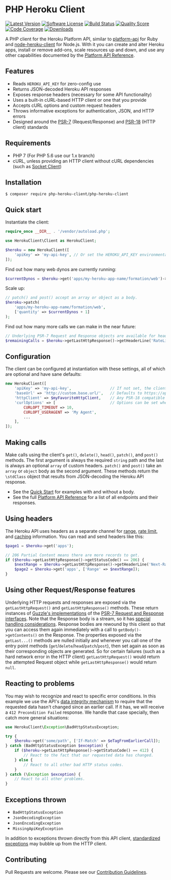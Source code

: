 # PHP Heroku Client
[![Latest Version](https://img.shields.io/github/release/TransitScreen/php-heroku-client.svg?style=flat-square)](https://github.com/TransitScreen/php-heroku-client/releases)
[![Software License](https://img.shields.io/badge/license-MIT-brightgreen.svg?style=flat-square)](LICENSE)
[![Build Status](https://img.shields.io/travis/TransitScreen/php-heroku-client.svg?style=flat-square)](https://travis-ci.org/TransitScreen/php-heroku-client)
[![Quality Score](https://img.shields.io/scrutinizer/g/TransitScreen/php-heroku-client.svg?style=flat-square)](https://scrutinizer-ci.com/g/TransitScreen/php-heroku-client)
[![Code Coverage](https://img.shields.io/scrutinizer/coverage/g/TransitScreen/php-heroku-client.svg?style=flat-square)](https://scrutinizer-ci.com/g/TransitScreen/php-heroku-client)
[![Downloads](https://img.shields.io/packagist/dt/php-heroku-client/php-heroku-client.svg?style=flat-square)](https://packagist.org/packages/php-heroku-client/php-heroku-client)

A PHP client for the Heroku Platform API, similar to [platform-api](https://github.com/heroku/platform-api) for Ruby and [node-heroku-client](https://github.com/heroku/node-heroku-client) for Node.js. With it you can create and alter Heroku apps, install or remove add-ons, scale resources up and down, and use any other capabilities documented by the [Platform API Reference](https://devcenter.heroku.com/articles/platform-api-reference).

## Features
- Reads `HEROKU_API_KEY` for zero-config use
- Returns JSON-decoded Heroku API responses
- Exposes response headers (necessary for some API functionality)
- Uses a built-in cURL-based HTTP client or one that you provide
- Accepts cURL options and custom request headers
- Throws informative exceptions for authentication, JSON, and HTTP errors
- Designed around the [PSR-7](http://www.php-fig.org/psr/psr-7/) (Request/Response) and [PSR-18](https://www.php-fig.org/psr/psr-18/) (HTTP client) standards

## Requirements
- PHP 7 (For PHP 5.6 use our 1.x branch)
- cURL, unless providing an HTTP client without cURL dependencies (such as [Socket Client](http://docs.php-http.org/en/latest/clients/socket-client.html))

## Installation
```
$ composer require php-heroku-client/php-heroku-client
```

## Quick start
Instantiate the client:
```php
require_once __DIR__ . '/vendor/autoload.php';

use HerokuClient\Client as HerokuClient;

$heroku = new HerokuClient([
    'apiKey' => 'my-api-key', // Or set the HEROKU_API_KEY environmental variable
]);
```
Find out how many web dynos are currently running:
```php
$currentDynos = $heroku->get('apps/my-heroku-app-name/formation/web')->quantity;
```
Scale up:
```php
// patch() and post() accept an array or object as a body.
$heroku->patch(
    'apps/my-heroku-app-name/formation/web',
    ['quantity' => $currentDynos + 1]
);
```
Find out how many more calls we can make in the near future:
```php
// Underlying PSR-7 Request and Response objects are available for header inspection and general debugging.
$remainingCalls = $heroku->getLastHttpResponse()->getHeaderLine('RateLimit-Remaining');
```

## Configuration
The client can be configured at instantiation with these settings, all of which are optional and have sane defaults:
```php
new HerokuClient([
    'apiKey' => 'my-api-key',                 // If not set, the client finds HEROKU_API_KEY or fails
    'baseUrl' => 'http://custom.base.url/',   // Defaults to https://api.heroku.com/
    'httpClient' => $myFavoriteHttpClient,    // Any PSR-18 compatible HTTP client
    'curlOptions' => [                        // Options can be set when using the default HTTP client
        CURLOPT_TIMEOUT => 10,
        CURLOPT_USERAGENT => 'My Agent',
        ...
    ],
]);
```

## Making calls
Make calls using the client's `get()`, `delete()`, `head()`, `patch()`, and `post()` methods. The first argument is always the required `string` path and the last is always an optional `array` of custom headers. `patch()` and `post()` take an `array` or `object` body as the second argument. These methods return the `\stdClass` object that results from JSON-decoding the Heroku API response.
- See the [Quick Start](#quick-start) for examples with and without a body.
- See the full [Platform API Reference](https://devcenter.heroku.com/articles/platform-api-reference) for a list of all endpoints and their responses.

## Using headers
The Heroku API uses headers as a separate channel for [range](https://devcenter.heroku.com/articles/platform-api-reference#ranges), [rate limit](https://devcenter.heroku.com/articles/platform-api-reference#rate-limits), and [caching](https://devcenter.heroku.com/articles/platform-api-reference#caching) information. You can read and send headers like this:
```php
$page1 = $heroku->get('apps');

// 206 Partial Content means there are more records to get.
if ($heroku->getLastHttpResponse()->getStatusCode() == 206) {
    $nextRange = $heroku->getLastHttpResponse()->getHeaderLine('Next-Range');
    $page2 = $heroku->get('apps', ['Range' => $nextRange]);
}
```

## Using other Request/Response features
Underlying HTTP requests and responses are exposed via the `getLastHttpRequest()` and `getLastHttpResponse()` methods. These return instances of [Guzzle's implementations](http://docs.guzzlephp.org/en/latest/psr7.html) of the [PSR-7 Request and Response interfaces](http://www.php-fig.org/psr/psr-7/). Note that the Response body is a stream, so it has [special handling considerations](http://docs.guzzlephp.org/en/latest/psr7.html#streams). Response bodies are rewound by this client so that you can access them again immediately with a call to `getBody()->getContents()` on the Response. The properties exposed via the `getLast...()` methods are nulled initially and whenever you call one of the entry point methods (`get`/`delete`/`head`/`patch`/`post`), then set again as soon as their corresponding objects are generated. So for certain failures (such as a hard network error in the HTTP client) `getLastHttpRequest()` would return the attempted Request object while `getLastHttpResponse()` would return `null`.

## Reacting to problems
You may wish to recognize and react to specific error conditions. In this example we use the API's [data integrity mechanism](https://devcenter.heroku.com/articles/platform-api-reference#data-integrity) to require that the requested data hasn't changed since an earlier call. If it has, we will receive a `412 Precondition Failed` response. We handle that case specially, then catch more general situations:
```php
use HerokuClient\Exception\BadHttpStatusException;

try {
    $heroku->get('some/path', ['If-Match' => $eTagFromEarlierCall]);
} catch (BadHttpStatusException $exception) {
    if ($heroku->getLastHttpResponse()->getStatusCode() == 412) {
        // React to the fact that our requested data has changed.
    } else {
        // React to all other bad HTTP status codes.
    }
} catch (\Exception $exception) {
    // React to all other problems.
}
```

## Exceptions thrown
- `BadHttpStatusException`
- `JsonDecodingException`
- `JsonEncodingException`
- `MissingApiKeyException`

In addition to exceptions thrown directly from this API client, [standardized exceptions](https://www.php-fig.org/psr/psr-18/#clientexceptioninterface) may bubble up from the HTTP client.

## Contributing
Pull Requests are welcome. Please see our [Contribution Guidelines](CONTRIBUTING.md).
